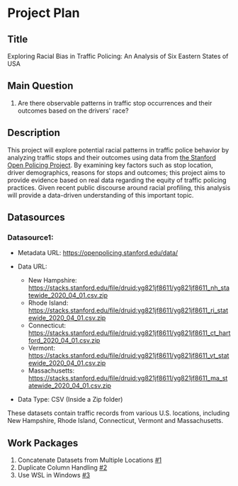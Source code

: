 # Project Plan

## Title
<!-- Title of my Project-->
Exploring Racial Bias in Traffic Policing: An Analysis of Six Eastern States of USA

## Main Question

<!-- This is the question I want find answer based on the Data I have -->
1. Are there observable patterns in traffic stop occurrences and their outcomes based on the drivers' race?

## Description

<!-- A abstract of my project (max. 200 words. I will be answering why and how I attempt it.) -->
This project will explore potential racial patterns in traffic police behavior by analyzing traffic stops and their outcomes using data from [the Stanford Open Policing Project](https://openpolicing.stanford.edu/). By examining key factors such as stop location, driver demographics, reasons for stops and outcomes; this project aims to provide evidence based on real data regarding the equity of traffic policing practices. Given recent public discourse around racial profiling, this analysis will provide a data-driven understanding of this important topic. 

## Datasources

<!-- Describe each datasources you plan to use in a section. Use the prefic "DatasourceX" where X is the id of the datasource. -->

### Datasource1: 
* Metadata URL: https://openpolicing.stanford.edu/data/
* Data URL:
    - New Hampshire: https://stacks.stanford.edu/file/druid:yg821jf8611/yg821jf8611_nh_statewide_2020_04_01.csv.zip
    - Rhode Island: https://stacks.stanford.edu/file/druid:yg821jf8611/yg821jf8611_ri_statewide_2020_04_01.csv.zip
    - Connecticut: https://stacks.stanford.edu/file/druid:yg821jf8611/yg821jf8611_ct_hartford_2020_04_01.csv.zip
    - Vermont: https://stacks.stanford.edu/file/druid:yg821jf8611/yg821jf8611_vt_statewide_2020_04_01.csv.zip
    - Massachusetts: https://stacks.stanford.edu/file/druid:yg821jf8611/yg821jf8611_ma_statewide_2020_04_01.csv.zip

* Data Type: CSV (Inside a Zip folder)

These datasets contain traffic records from various U.S. locations, including New Hampshire, Rhode Island, Connecticut, Vermont and Massachusetts.

## Work Packages

<!-- List of work packages ordered sequentially, each pointing to an issue with more details. -->

1. Concatenate Datasets from Multiple Locations [#1][i1]
2. Duplicate Column Handling [#2][i2]
3. Use WSL in Windows [#3][i3]

[i1]: https://github.com/ThreeSwordAI/made-project-W24/issues/1
[i2]: https://github.com/ThreeSwordAI/made-project-W24/issues/2
[i3]: https://github.com/ThreeSwordAI/made-project-W24/issues/3